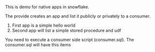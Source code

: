 This is demo for native apps in snowflake.

The provide creates an app and list it publicly or privately to a consumer.

1. First app is a simple hello world 
2. Second app will list a simple stored procedure and udf 


You need to execute a consumer side script (consumer.sql).
The consumer.sql will have this items 